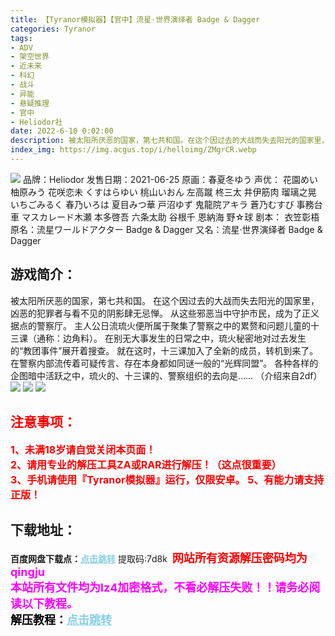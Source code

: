 ```yaml
---
title: 【Tyranor模拟器】【官中】流星·世界演绎者 Badge & Dagger
categories: Tyranor
tags:
- ADV
- 架空世界
- 近未来
- 科幻
- 战斗
- 异能
- 悬疑推理
- 官中
- Heliodor社
date: 2022-6-10 0:02:00
description: 被太阳所厌恶的国家，第七共和国。在这个因过去的大战而失去阳光的国家里，凶恶的犯罪者与看不见的阴影肆无忌惮。从这些邪恶当中守护市民，成为了正义据点的警察厅。主人公日流琉火便所属于聚集了警察之中的累赘和问题儿童的十三课（通称：边角料）。
index_img: https://img.acgus.top/i/helloimg/ZMgrCR.webp
---
```

![](https://img.acgus.top/i/helloimg/ZMgrCR.webp)
品牌：Heliodor
发售日期：2021-06-25
原画：春夏冬ゆう
声优： 花園めい 柚原みう 花咲恋未 くすはらゆい 桃山いおん 左高蹴 柊三太 井伊筋肉 瑠璃之晃 いちごみるく 春乃いろは 夏目みつ華 戸沼ゆず 鬼龍院アキラ 蒼乃むすび 事務台車 マスカレード木瀬 本多啓吾 六条太助 谷根千 恩納海 野☆球
剧本： 衣笠彰梧
原名：流星ワールドアクター Badge & Dagger
又名：流星·世界演绎者 Badge & Dagger

## 游戏简介：
被太阳所厌恶的国家，第七共和国。
在这个因过去的大战而失去阳光的国家里，凶恶的犯罪者与看不见的阴影肆无忌惮。
从这些邪恶当中守护市民，成为了正义据点的警察厅。
主人公日流琉火便所属于聚集了警察之中的累赘和问题儿童的十三课（通称：边角料）。
在别无大事发生的日常之中，琉火秘密地对过去发生的“教团事件”展开着搜查。
就在这时，十三课加入了全新的成员，转机到来了。
在警察内部流传着可疑传言、存在本身都如同谜一般的“光辉同盟”。
各种各样的企图暗中活跃之中，琉火的、十三课的、警察组织的去向是……
（介绍来自2df）
![](https://img.acgus.top/i/helloimg/ZMgKPP.webp)
![](https://img.acgus.top/i/helloimg/ZMgUn6.webp)
![](https://img.acgus.top/i/helloimg/ZMgg7n.webp)





## <font color=#FF0000 >注意事项：</font>
<font color=#FF0000 size=3><b>1、未满18岁请自觉关闭本页面！  
2、请用专业的解压工具ZA或RAR进行解压！（这点很重要）           
3、手机请使用『Tyranor模拟器』运行，仅限安卓。
5、有能力请支持正版！</b></font>

## 下载地址：
<b>百度网盘下载点：</b><a href="https://pan.baidu.com/s/1WX3n3n0eEsTgyTB1VPMxdQ?pwd=7d8k" style="color: #87CEEB;"><b>点击跳转</b></a> 提取码:7d8k
<a style="padding: 0" href="https://post.qingju.org/AD/"><img style="max-width:100%" src="https://img.acgus.top/i/2024/07/478f689b8021d8d499ab43d21acf137a.gif" alt=""></a>
<b><font color=#FF0000 size=4>网站所有资源解压密码均为</b></font><b><font color=#FF00FF size=4>qingju</font><font color=#FF0000 ></font></b><br><b><font color=#FF00FF size=4>本站所有文件均为lz4加密格式，不看必解压失败！！请务必阅读以下教程。</b></font><br><b><font color=#000 size=4>解压教程：</b><a href="https://post.qingju.org/tutorial/000/" style="color: #87CEEB;"><b>点击跳转</b></a>